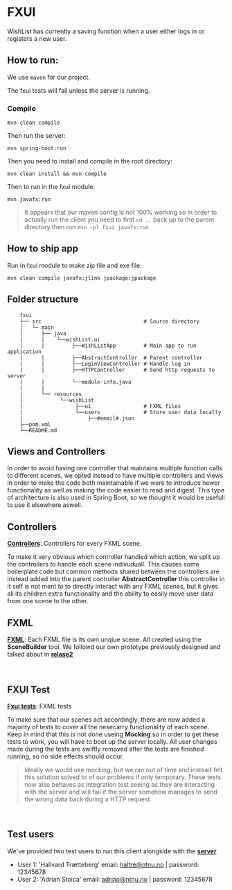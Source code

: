 # FXUI

WishList has currently a saving function when a user either logs in or registers a new user.

## How to run:

We use `maven` for our project.

The fxui tests will fail unless the server is running.

### Compile

`mvn clean compile`

Then run the server:

`mvn spring-boot:run`

Then you need to install and compile in the root directory:

`mvn clean install && mvn compile`

Then to run in the fxui module:

`mvn javafx:run`

> It appears that our maven config is not 100% working so in order to actually run the client you need to first `cd ..` back up to the parent directory then run `mvn -pl fxui javafx:run`

## How to ship app

Run in fxui module to make zip file and exe file:

`mvn clean compile javafx:jlink jpackage:jpackage`


## Folder structure

        fxui
        ├── src                                 # Source directory
        |   └─ main
        │      ├── java
        |      |    └──wishList.ui
        |      |         ├──WishListApp         # Main app to run application
        |      |         ├──AbstractController  # Parent controller
        |      |         ├──LoginViewController # Handle log in
        |      |         ├──HTTPController      # Send http requests to server
        |      |         └──module-info.java
        |      |
        |      └── resources
        |            └──wishList
        |                 ├──ui                 # FXML files
        |                 └──users              # Store user data locally
        |                     ├──#email#.json
        ├──pom.xml
        └──README.md

## Views and Controllers

In order to avoid having one controller that maintains multiple function calls to different scenes, we opted instead to
have multiple controllers and views in order to make the code both maintainable if we were to introduce newer
functionality as well as making the code easier to read and digest. This type of architecture is also used in Spring
Boot, so we thought it would be usefull to use it elsewhere aswell.

## Controllers

[**Controllers**](./wishList/fxui/src/main/java/wishList/ui): Controllers for every FXML scene.

To make it very obvious which controller handled which action, we split up the controllers to handle each scene indivuduall. This causes some boilerplate code but common methods shared between the controllers are instead added into the parent controller **AbstractController** this controller in it self is not ment to to directly interact with any FXML scenes, but it gives all its children extra functionality and the ability to easily move user data from one scene to the other.

## FXML

[**FXML**](./wishList/fxui/src/main/resources/wishList/ui): Each FXML file is its own unqiue scene. All created using the **SceneBuilder** tool. We followd our own prototype previously designed and talked about in [**relase2**](../../docs/release2/README.md)

<br />

## FXUI Test

[**Fxui tests**](./wishList/fxui/src/test/java/wishList): FXML tests

To make sure that our scenes act accordingly, there are now added a majority of tests to cover all the nesecarry functionality of each scene. Keep in mind that this is not done useing **Mocking** so in order to get these tests to work, you will have to boot up the server locally. All user changes made during the tests are swiftly removed after the tests are finished running, so no side effects should occur.

> Ideally we would use mocking, but we ran out of time and instead felt this solution solved to of our problems if only temporary. These tests now also behaves as integration test seeing as they are interacting with the server and will fail if the server somehow manages to send the wrong data back during a HTTP request.

<br />

## Test users

We've provided two test users to run this client alongside with the [**server**](../rest/README.md)

- User 1: 'Hallvard Trætteberg' email: haltre@ntnu.no | password: 12345678
- User 2: 'Adrian Stoica' email: adrsto@ntnu.no | password: 12345678
